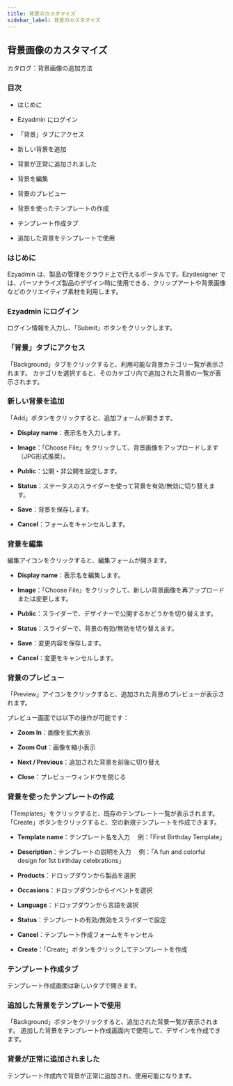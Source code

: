 ```yaml
---
title: 背景のカスタマイズ
sidebar_label: 背景のカスタマイズ
---
```




## **背景画像のカスタマイズ**

カタログ：背景画像の追加方法





### **目次**

* はじめに


* Ezyadmin にログイン


* 「背景」タブにアクセス


* 新しい背景を追加


* 背景が正常に追加されました


* 背景を編集


* 背景のプレビュー


* 背景を使ったテンプレートの作成


* テンプレート作成タブ


* 追加した背景をテンプレートで使用







### **はじめに**

Ezyadmin は、製品の管理をクラウド上で行えるポータルです。Ezydesigner では、パーソナライズ製品のデザイン時に使用できる、クリップアートや背景画像などのクリエイティブ素材を利用します。





### **Ezyadmin にログイン**

ログイン情報を入力し、「Submit」ボタンをクリックします。





### **「背景」タブにアクセス**

「Background」タブをクリックすると、利用可能な背景カテゴリ一覧が表示されます。
 カテゴリを選択すると、そのカテゴリ内で追加された背景の一覧が表示されます。





### **新しい背景を追加**

「Add」ボタンをクリックすると、追加フォームが開きます。

* **Display name**：表示名を入力します。


* **Image**：「Choose File」をクリックして、背景画像をアップロードします（JPG形式推奨）。


* **Public**：公開・非公開を設定します。


* **Status**：ステータスのスライダーを使って背景を有効/無効に切り替えます。


* **Save**：背景を保存します。


* **Cancel**：フォームをキャンセルします。







### **背景を編集**

編集アイコンをクリックすると、編集フォームが開きます。

* **Display name**：表示名を編集します。


* **Image**：「Choose File」をクリックして、新しい背景画像を再アップロードまたは変更します。


* **Public**：スライダーで、デザイナーで公開するかどうかを切り替えます。


* **Status**：スライダーで、背景の有効/無効を切り替えます。


* **Save**：変更内容を保存します。


* **Cancel**：変更をキャンセルします。







### **背景のプレビュー**

「Preview」アイコンをクリックすると、追加された背景のプレビューが表示されます。

プレビュー画面では以下の操作が可能です：

* **Zoom In**：画像を拡大表示


* **Zoom Out**：画像を縮小表示


* **Next / Previous**：追加された背景を前後に切り替え


* **Close**：プレビューウィンドウを閉じる







### **背景を使ったテンプレートの作成**

「Templates」をクリックすると、既存のテンプレート一覧が表示されます。
 「Create」ボタンをクリックすると、空の新規テンプレートを作成できます。

* **Template name**：テンプレート名を入力
   　例：「First Birthday Template」


* **Description**：テンプレートの説明を入力
   　例：「A fun and colorful design for 1st birthday celebrations」


* **Products**：ドロップダウンから製品を選択


* **Occasions**：ドロップダウンからイベントを選択


* **Language**：ドロップダウンから言語を選択


* **Status**：テンプレートの有効/無効をスライダーで設定


* **Cancel**：テンプレート作成フォームをキャンセル


* **Create**：「Create」ボタンをクリックしてテンプレートを作成







### **テンプレート作成タブ**

テンプレート作成画面は新しいタブで開きます。





### **追加した背景をテンプレートで使用**

「Background」ボタンをクリックすると、追加された背景一覧が表示されます。
 追加した背景をテンプレート作成画面内で使用して、デザインを作成できます。





### **背景が正常に追加されました**

テンプレート作成内で背景が正常に追加され、使用可能になります。

